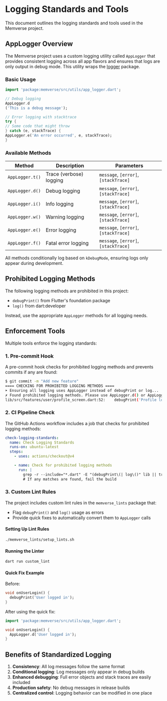 # Logging Standards and Tools

This document outlines the logging standards and tools used in the Memverse project.

## AppLogger Overview

The Memverse project uses a custom logging utility called `AppLogger` that provides consistent
logging across all app flavors and ensures that logs are only output in debug mode. This utility
wraps the [logger](https://pub.dev/packages/logger) package.

### Basic Usage

```dart
import 'package:memverse/src/utils/app_logger.dart';

// Debug logging
AppLogger.d
('This is a debug message');

// Error logging with stacktrace
try {
// Some code that might throw
} catch (e, stackTrace) {
AppLogger.e('An error occurred', e, stackTrace);
}
```

### Available Methods

| Method          | Description             | Parameters                           |
|-----------------|-------------------------|--------------------------------------|
| `AppLogger.t()` | Trace (verbose) logging | `message`, `[error]`, `[stackTrace]` |
| `AppLogger.d()` | Debug logging           | `message`, `[error]`, `[stackTrace]` |
| `AppLogger.i()` | Info logging            | `message`, `[error]`, `[stackTrace]` |
| `AppLogger.w()` | Warning logging         | `message`, `[error]`, `[stackTrace]` |
| `AppLogger.e()` | Error logging           | `message`, `[error]`, `[stackTrace]` |
| `AppLogger.f()` | Fatal error logging     | `message`, `[error]`, `[stackTrace]` |

All methods conditionally log based on `kDebugMode`, ensuring logs only appear during development.

## Prohibited Logging Methods

The following logging methods are prohibited in this project:

- `debugPrint()` from Flutter's foundation package
- `log()` from dart:developer

Instead, use the appropriate `AppLogger` methods for all logging needs.

## Enforcement Tools

Multiple tools enforce the logging standards:

### 1. Pre-commit Hook

A pre-commit hook checks for prohibited logging methods and prevents commits if any are found:

```bash
$ git commit -m "Add new feature"
==== CHECKING FOR PROHIBITED LOGGING METHODS ====
➤ Ensuring all logging uses AppLogger instead of debugPrint or log...
✗ Found prohibited logging methods. Please use AppLogger.d() or AppLogger.e() instead:
lib/src/features/user/profile_screen.dart:52:    debugPrint('Profile loaded');
```

### 2. CI Pipeline Check

The GitHub Actions workflow includes a job that checks for prohibited logging methods:

```yaml
check-logging-standards:
  name: Check Logging Standards
  runs-on: ubuntu-latest
  steps:
    - uses: actions/checkout@v4

    - name: Check for prohibited logging methods
      run: |
        grep -r --include="*.dart" -E "(debugPrint\(| log\()" lib || true
        # If any matches are found, fail the build
```

### 3. Custom Lint Rules

The project includes custom lint rules in the `memverse_lints` package that:

- Flag `debugPrint()` and `log()` usage as errors
- Provide quick fixes to automatically convert them to `AppLogger` calls

#### Setting Up Lint Rules

```bash
./memverse_lints/setup_lints.sh
```

#### Running the Linter

```bash
dart run custom_lint
```

#### Quick Fix Example

Before:

```dart
void onUserLogin() {
  debugPrint('User logged in');
}
```

After using the quick fix:

```dart
import 'package:memverse/src/utils/app_logger.dart';

void onUserLogin() {
  AppLogger.d('User logged in');
}
```

## Benefits of Standardized Logging

1. **Consistency**: All log messages follow the same format
2. **Conditional logging**: Log messages only appear in debug builds
3. **Enhanced debugging**: Full error objects and stack traces are easily included
4. **Production safety**: No debug messages in release builds
5. **Centralized control**: Logging behavior can be modified in one place
